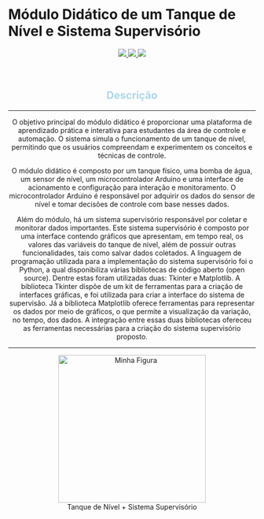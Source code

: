 # Módulo Didático de um Tanque de Nível e Sistema Supervisório

<center>
<a href="" alt="Python" target="_blank">
  <img src="https://img.shields.io/badge/Python-3776AB?style=for-the-badge&logo=python&logoColor=white">
</a>
<a href="" alt="C" target="_blank">
  <img src="https://img.shields.io/badge/C-00599C?style=for-the-badge&logo=c&logoColor=white">
</a>

<a href="" alt="Arduino" target="_blank">
  <img src="https://img.shields.io/badge/Arduino-Open%20Source-blue">
</a>
</center>


<br>
<br>

<center><h2 style="color:lightblue;">Descrição</h2></center>
<hr/>
<center>
<p>
O objetivo principal do módulo didático é proporcionar uma plataforma de aprendizado prática e interativa para estudantes da área de controle e automação. O sistema simula o funcionamento de um tanque de nível, permitindo que os usuários compreendam e experimentem os conceitos e técnicas de controle.
</p>

<p>
O módulo didático é composto por um tanque físico, uma bomba de água, um sensor de nível, um microcontrolador Arduino e uma interface de acionamento e configuração para interação e monitoramento. O microcontrolador Arduino é responsável por adquirir os dados do sensor de nível e tomar decisões de controle com base nesses dados.
</p>

<p>
Além do módulo, há um sistema supervisório responsável por coletar e monitorar dados importantes. Este sistema supervisório é composto por uma interface contendo gráficos que apresentam, em tempo real, os valores das variáveis do tanque de nível, além de possuir outras funcionalidades, tais como salvar dados coletados. A linguagem de programação utilizada para a implementação do sistema supervisório foi o Python, a qual disponibiliza várias bibliotecas de código aberto (open source). Dentre estas foram utilizadas duas: Tkinter e Matplotlib. A biblioteca Tkinter dispõe de um kit de ferramentas para a criação de interfaces gráficas, e foi utilizada para criar a interface do sistema de supervisão. Já a biblioteca Matplotlib oferece ferramentas para representar os dados por meio de gráficos, o que permite a visualização da variação, no tempo, dos dados. A integração entre essas duas bibliotecas ofereceu as ferramentas necessárias para a criação do sistema supervisório proposto.
</p>
</center>
<hr/>

<center>
<figure>
  <img style="width:300px;" src=".\Software Embarcado\imgs\system.gif" alt="Minha Figura">
  <figcaption>
  Tanque de Nível + Sistema Supervisório</figcaption>
</figure>
</center>